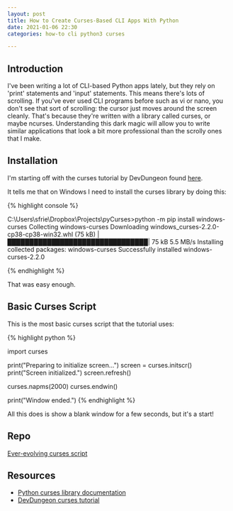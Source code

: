 ```yaml
---
layout: post
title: How to Create Curses-Based CLI Apps With Python
date: 2021-01-06 22:30
categories: how-to cli python3 curses

---
```


## Introduction ##

I've been writing a lot of CLI-based Python apps lately, but they rely on 'print' statements and 'input' statements. This means there's lots of scrolling.
If you've ever used CLI programs before such as vi or nano, you don't see that sort of scrolling: the cursor just moves around the screen cleanly.
That's because they're written with a library called curses, or maybe ncurses. Understanding this dark magic will allow you to write similar applications
that look a bit more professional than the scrolly ones that I make.

## Installation ##

I'm starting off with the curses tutorial by DevDungeon found [here](https://www.devdungeon.com/content/curses-programming-python).

It tells me that on Windows I need to install the curses library by doing this:

{% highlight console %}

C:\Users\sfrie\Dropbox\Projects\pyCurses>python -m pip install windows-curses
Collecting windows-curses
  Downloading windows_curses-2.2.0-cp38-cp38-win32.whl (75 kB)
     |████████████████████████████████| 75 kB 5.5 MB/s
Installing collected packages: windows-curses
Successfully installed windows-curses-2.2.0

{% endhighlight %}


That was easy enough.


## Basic Curses Script ##

This is the most basic curses script that the tutorial uses:

{% highlight python %}

import curses

print("Preparing to initialize screen...")
screen = curses.initscr()
print("Screen initialized.")
screen.refresh()

curses.napms(2000)
curses.endwin()

print("Window ended.")
{% endhighlight %}

All this does is show a blank window for a few seconds, but it's a start!


## Repo ##

[Ever-evolving curses script](https://github.com/sfriederichs/pyCurses)

## Resources ##

* [Python curses library documentation](https://docs.python.org/3/library/curses.html)
* [DevDungeon curses tutorial](https://www.devdungeon.com/content/curses-programming-python)
